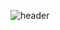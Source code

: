 ![header](https://capsule-render.vercel.app/api?type=soft&height=220&color=auto&text=Hello&reversal=false&textBg=false&fontSize=70&section=header&animation=twinkling&desc=Welcome%20Jobalchi's%20Github!!&descAlign=65&descAlignY=75&descSize=25)

<!--[![Jobalchi's GitHub stats](https://github-readme-stats.vercel.app/api?username=jobalchi&show_icons=true&theme=onedark&locale=en)](https://github.com/anuraghazra/github-readme-stats)-->
